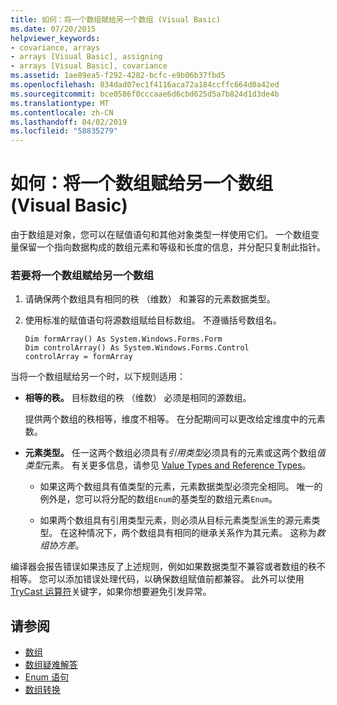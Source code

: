 ```yaml
---
title: 如何：将一个数组赋给另一个数组 (Visual Basic)
ms.date: 07/20/2015
helpviewer_keywords:
- covariance, arrays
- arrays [Visual Basic], assigning
- arrays [Visual Basic], covariance
ms.assetid: 1ae89ea5-f292-4282-bcfc-e9b06b37fbd5
ms.openlocfilehash: 834dad07ec1f4116aca72a184ccffc664d0a42ed
ms.sourcegitcommit: bce0586f0cccaae6d6cbd625d5a7b824d1d3de4b
ms.translationtype: MT
ms.contentlocale: zh-CN
ms.lasthandoff: 04/02/2019
ms.locfileid: "58835279"
---
```

# <a name="how-to-assign-one-array-to-another-array-visual-basic"></a>如何：将一个数组赋给另一个数组 (Visual Basic)
由于数组是对象，您可以在赋值语句和其他对象类型一样使用它们。 一个数组变量保留一个指向数据构成的数组元素和等级和长度的信息，并分配只复制此指针。  
  
### <a name="to-assign-one-array-to-another-array"></a>若要将一个数组赋给另一个数组  
  
1.  请确保两个数组具有相同的秩 （维数） 和兼容的元素数据类型。  
  
2.  使用标准的赋值语句将源数组赋给目标数组。 不遵循括号数组名。  
  
    ```  
    Dim formArray() As System.Windows.Forms.Form  
    Dim controlArray() As System.Windows.Forms.Control  
    controlArray = formArray  
    ```  
  
 当将一个数组赋给另一个时，以下规则适用：  
  
-   **相等的秩。** 目标数组的秩 （维数） 必须是相同的源数组。  
  
     提供两个数组的秩相等，维度不相等。 在分配期间可以更改给定维度中的元素数。  
  
-   **元素类型。** 任一这两个数组必须具有*引用类型*必须具有的元素或这两个数组*值类型*元素。 有关更多信息，请参见 [Value Types and Reference Types](../../../../visual-basic/programming-guide/language-features/data-types/value-types-and-reference-types.md)。  
  
    -   如果这两个数组具有值类型的元素，元素数据类型必须完全相同。 唯一的例外是，您可以将分配的数组`Enum`的基类型的数组元素`Enum`。  
  
    -   如果两个数组具有引用类型元素，则必须从目标元素类型派生的源元素类型。 在这种情况下，两个数组具有相同的继承关系作为其元素。 这称为*数组协方差*。  
  
 编译器会报告错误如果违反了上述规则，例如如果数据类型不兼容或者数组的秩不相等。 您可以添加错误处理代码，以确保数组赋值前都兼容。 此外可以使用[TryCast 运算符](../../../../visual-basic/language-reference/operators/trycast-operator.md)关键字，如果你想要避免引发异常。  
  
## <a name="see-also"></a>请参阅

- [数组](../../../../visual-basic/programming-guide/language-features/arrays/index.md)
- [数组疑难解答](../../../../visual-basic/programming-guide/language-features/arrays/troubleshooting-arrays.md)
- [Enum 语句](../../../../visual-basic/language-reference/statements/enum-statement.md)
- [数组转换](../../../../visual-basic/programming-guide/language-features/data-types/array-conversions.md)
